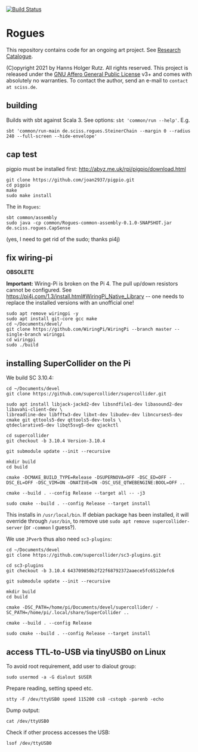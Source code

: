 [![Build Status](https://github.com/Sciss/Rogues/workflows/Scala%20CI/badge.svg?branch=main)](https://github.com/Sciss/Rogues/actions?query=workflow%3A%22Scala+CI%22)

# Rogues

This repository contains code for an ongoing art project. See [Research Catalogue](https://www.researchcatalogue.net/view/1437680/1437681).

(C)opyright 2021 by Hanns Holger Rutz. All rights reserved. This project is released under the
[GNU Affero General Public License](https://github.comt/Sciss/Rogues/blob/main/LICENSE) v3+ and
comes with absolutely no warranties.
To contact the author, send an e-mail to `contact at sciss.de`.

## building

Builds with sbt against Scala 3. See options: `sbt 'common/run --help'`. E.g.

    sbt 'common/run-main de.sciss.rogues.SteinerChain --margin 0 --radius 240 --full-screen --hide-envelope'

## cap test

pigpio must be installed first: http://abyz.me.uk/rpi/pigpio/download.html

    git clone https://github.com/joan2937/pigpio.git
    cd pigpio
    make
    sudo make install

The in `Rogues`:

    sbt common/assembly
    sudo java -cp common/Rogues-common-assembly-0.1.0-SNAPSHOT.jar de.sciss.rogues.CapSense

(yes, I need to get rid of the sudo; thanks pi4j)

## fix wiring-pi

__OBSOLETE__

__Important:__ Wiring-Pi is broken on the Pi 4. The pull up/down resistors cannot be configured.
See https://pi4j.com/1.3/install.html#WiringPi_Native_Library -- one needs to replace the installed versions
with an unofficial one!

    sudo apt remove wiringpi -y
    sudo apt install git-core gcc make
    cd ~/Documents/devel/
    git clone https://github.com/WiringPi/WiringPi --branch master --single-branch wiringpi
    cd wiringpi
    sudo ./build

## installing SuperCollider on the Pi

We build SC 3.10.4:

```
cd ~/Documents/devel
git clone https://github.com/supercollider/supercollider.git

sudo apt install libjack-jackd2-dev libsndfile1-dev libasound2-dev libavahi-client-dev \
libreadline-dev libfftw3-dev libxt-dev libudev-dev libncurses5-dev cmake git qttools5-dev qttools5-dev-tools \
qtdeclarative5-dev libqt5svg5-dev qjackctl

cd supercollider
git checkout -b 3.10.4 Version-3.10.4

git submodule update --init --recursive

mkdir build
cd build

cmake -DCMAKE_BUILD_TYPE=Release -DSUPERNOVA=OFF -DSC_ED=OFF -DSC_EL=OFF -DSC_VIM=ON -DNATIVE=ON -DSC_USE_QTWEBENGINE:BOOL=OFF ..

cmake --build . --config Release --target all -- -j3

sudo cmake --build . --config Release --target install
```

This installs in `/usr/local/bin`. If debian package has been installed, it will override through `/usr/bin`,
to remove use `sudo apt remove supercollider-server` (or `-common` I guess?).

We use `JPverb` thus also need `sc3-plugins`:

```
cd ~/Documents/devel
git clone https://github.com/supercollider/sc3-plugins.git

cd sc3-plugins
git checkout -b 3.10.4 643709850b2f22f68792372aaece5fc6512defc6

git submodule update --init --recursive

mkdir build
cd build

cmake -DSC_PATH=/home/pi/Documents/devel/supercollider/ -SC_PATH=/home/pi/.local/share/SuperCollider ..

cmake --build . --config Release

sudo cmake --build . --config Release --target install

```

## access TTL-to-USB via tinyUSB0 on Linux

To avoid root requirement, add user to dialout group:

    sudo usermod -a -G dialout $USER

Prepare reading, setting speed etc.

    stty -F /dev/ttyUSB0 speed 115200 cs8 -cstopb -parenb -echo

Dump output:

    cat /dev/ttyUSB0

Check if other process accesses the USB:

    lsof /dev/ttyUSB0
